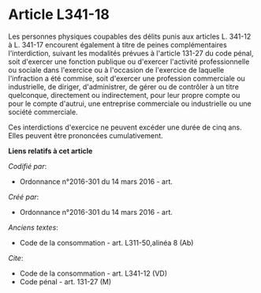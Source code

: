 # Article L341-18

Les personnes physiques coupables des délits punis aux articles L. 341-12 à L. 341-17 encourent également à titre de peines
complémentaires l'interdiction, suivant les modalités prévues à l'article 131-27 du code pénal, soit d'exercer une fonction
publique ou d'exercer l'activité professionnelle ou sociale dans l'exercice ou à l'occasion de l'exercice de laquelle
l'infraction a été commise, soit d'exercer une profession commerciale ou industrielle, de diriger, d'administrer, de gérer ou
de contrôler à un titre quelconque, directement ou indirectement, pour leur propre compte ou pour le compte d'autrui, une
entreprise commerciale ou industrielle ou une société commerciale. 

Ces interdictions d'exercice ne peuvent excéder une durée de cinq ans. Elles peuvent être prononcées cumulativement.

**Liens relatifs à cet article**

_Codifié par_:

  - Ordonnance n°2016-301 du 14 mars 2016 - art.

_Créé par_:

  - Ordonnance n°2016-301 du 14 mars 2016 - art.

_Anciens textes_:

  - Code de la consommation - art. L311-50,alinéa 8 (Ab)

_Cite_:

  - Code de la consommation - art. L341-12 (VD)
  - Code pénal - art. 131-27 (M)
